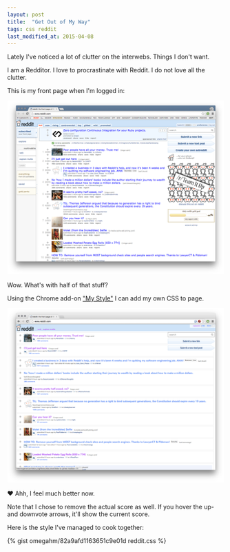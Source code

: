 ```yaml
---
layout: post
title:  "Get Out of My Way"
tags: css reddit
last_modified_at: 2015-04-08
---
```


Lately I've noticed a lot of clutter on the interwebs.
Things I don't want.

I am a Redditor.
I love to procrastinate with Reddit.
I do not love all the clutter.

This is my front page when I'm logged in:

![Reddit before](/img/2015-04-08-reddit-before.png)

Wow.
What's with half of that stuff?

Using the Chrome add-on ["My Style"](https://chrome.google.com/webstore/detail/my-style/ljdhjpmbnkbengahefamnhmegbdifhlb) I can add my own CSS to page.

![Reddit before](/img/2015-04-08-reddit-after.png)

:heart: Ahh, I feel much better now.

Note that I chose to remove the actual score as well.
If you hover the up- and downvote arrows, it'll show the current score.

Here is the style I've managed to cook together:

{% gist omegahm/82a9afd1163651c9e01d reddit.css %}

